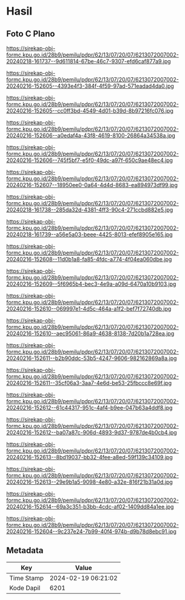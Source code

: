 # Hasil

## Foto C Plano

https://sirekap-obj-formc.kpu.go.id/28b9/pemilu/pdpr/62/13/07/20/07/6213072007002-20240218-161737--9d611814-67be-46c7-9307-efd6caf877a9.jpg

https://sirekap-obj-formc.kpu.go.id/28b9/pemilu/pdpr/62/13/07/20/07/6213072007002-20240216-152605--4393e4f3-384f-4f59-97ad-571eadad4da0.jpg

https://sirekap-obj-formc.kpu.go.id/28b9/pemilu/pdpr/62/13/07/20/07/6213072007002-20240216-152605--cc0ff3bd-4549-4d01-b39d-8b97216fc076.jpg

https://sirekap-obj-formc.kpu.go.id/28b9/pemilu/pdpr/62/13/07/20/07/6213072007002-20240216-152606--a0edaf4a-43f8-4619-8100-26864a34538a.jpg

https://sirekap-obj-formc.kpu.go.id/28b9/pemilu/pdpr/62/13/07/20/07/6213072007002-20240216-152606--745f5bf7-e5f0-49dc-a97f-650c9ae48ec4.jpg

https://sirekap-obj-formc.kpu.go.id/28b9/pemilu/pdpr/62/13/07/20/07/6213072007002-20240216-152607--18950ee0-0a64-4d4d-8683-ea894973df99.jpg

https://sirekap-obj-formc.kpu.go.id/28b9/pemilu/pdpr/62/13/07/20/07/6213072007002-20240218-161738--285da32d-4381-4ff3-90c4-271ccbd882e5.jpg

https://sirekap-obj-formc.kpu.go.id/28b9/pemilu/pdpr/62/13/07/20/07/6213072007002-20240218-161739--a56e5a03-beee-4425-8013-efef8905e165.jpg

https://sirekap-obj-formc.kpu.go.id/28b9/pemilu/pdpr/62/13/07/20/07/6213072007002-20240216-152608--11d0b1a8-fa85-4fdc-a774-4f04ea060dbe.jpg

https://sirekap-obj-formc.kpu.go.id/28b9/pemilu/pdpr/62/13/07/20/07/6213072007002-20240216-152609--5f6965b4-bec3-4e9a-a09d-6470a10b9103.jpg

https://sirekap-obj-formc.kpu.go.id/28b9/pemilu/pdpr/62/13/07/20/07/6213072007002-20240216-152610--069997e1-4d5c-464a-a1f2-bef7f72740db.jpg

https://sirekap-obj-formc.kpu.go.id/28b9/pemilu/pdpr/62/13/07/20/07/6213072007002-20240216-152610--aec95061-86a9-4638-8138-7d20b1a728ea.jpg

https://sirekap-obj-formc.kpu.go.id/28b9/pemilu/pdpr/62/13/07/20/07/6213072007002-20240216-152611--b2b90ddc-53b5-4247-9606-982162869a8a.jpg

https://sirekap-obj-formc.kpu.go.id/28b9/pemilu/pdpr/62/13/07/20/07/6213072007002-20240216-152611--35cf06a3-3aa7-4e6d-be53-25fbccc8e69f.jpg

https://sirekap-obj-formc.kpu.go.id/28b9/pemilu/pdpr/62/13/07/20/07/6213072007002-20240216-152612--61c44317-951c-4af4-b9ee-047b63a4ddf8.jpg

https://sirekap-obj-formc.kpu.go.id/28b9/pemilu/pdpr/62/13/07/20/07/6213072007002-20240216-152612--ba07a87c-906d-4893-9d37-9787de4b0cb4.jpg

https://sirekap-obj-formc.kpu.go.id/28b9/pemilu/pdpr/62/13/07/20/07/6213072007002-20240216-152613--8bd19037-bb32-4fee-a8ed-59f139c34109.jpg

https://sirekap-obj-formc.kpu.go.id/28b9/pemilu/pdpr/62/13/07/20/07/6213072007002-20240216-152613--29e9b1a5-9098-4e80-a32e-816f21b31a0d.jpg

https://sirekap-obj-formc.kpu.go.id/28b9/pemilu/pdpr/62/13/07/20/07/6213072007002-20240216-152614--69a3c351-b3bb-4cdc-af02-1409dd84a1ee.jpg

https://sirekap-obj-formc.kpu.go.id/28b9/pemilu/pdpr/62/13/07/20/07/6213072007002-20240216-152604--9c237e24-7b99-40f4-974b-d9b78d8ebc91.jpg


## Metadata

| Key        | Value               |
| ---------- | ------------------- |
| Time Stamp | 2024-02-19 06:21:02 |
| Kode Dapil | 6201                |




